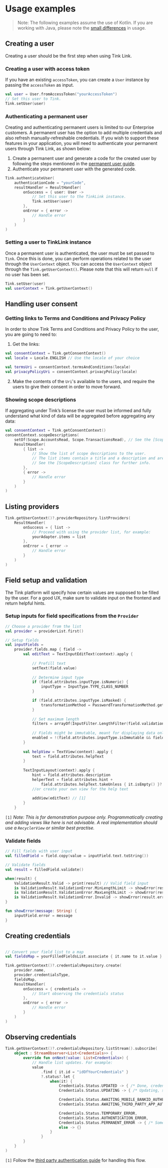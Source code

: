# Usage examples
> Note: The following examples assume the use of Kotlin. If you are working with Java, please note the [small differences](./JAVA_API.md) in usage.
## Creating a user

Creating a user should be the first step when using Tink Link.

### Creating a user with access token

If you have an existing `accessToken`, you can create a `User` instance by passing the `accessToken` as input.

```kotlin
val user = User.fromAccessToken("yourAccessToken")
// Set this user to Tink.
Tink.setUser(user)
```

### Authenticating a permanent user

Creating and authenticating permanent users is limited to our Enterprise customers. A permanent user has the option to add multiple credentials and also refresh manually-refreshable credentials. 
If you wish to support these features in your application, you will need to authenticate your permanent users through Tink Link, as shown below:

1. Create a permanent user and generate a code for the created user by following the steps mentioned in the [permanent user guide](https://docs.tink.com/resources/tutorials/permanent-users).
2. Authenticate your permanent user with the generated code.

```kotlin
Tink.authenticateUser(
    authenticationCode = "yourCode",
    resultHandler = ResultHandler(
        onSuccess = { user: User ->
            // Set this user to the TinkLink instance.
            Tink.setUser(user)
        },
        onError = { error ->
            // Handle error
        }
    )
)
```
### Setting a user to TinkLink instance

Once a permanent user is authenticated, the user must be set passed to `Tink`. Once this is done, you can perform operations related to the user through the `UserContext` object. 
You can access the `UserContext` object through the `Tink.getUserContext()`. Please note that this will return `null` if no user has been set.

```kotlin
Tink.setUser(user)
val userContext = Tink.getUserContext()
```

## Handling user consent

### Getting links to Terms and Conditions and Privacy Policy

In order to show Tink Terms and Conditions and Privacy Policy to the user, you are going to need to:

1. Get the links:

```kotlin
val consentContext = Tink.getConsentContext()
val locale = Locale.ENGLISH // Use the locale of your choice

val termsUri = consentContext.termsAndConditions(locale)
val privacyPolicyUri = consentContext.privacyPolicy(locale)
```

2. Make the contents of the `Uri`'s available to the users, and require the users to give their consent in order to move forward.

### Showing scope descriptions

If aggregating under Tink’s license the user must be informed and fully understand what kind of data will be aggregated before aggregating any data:

```kotlin
val consentContext = Tink.getConsentContext()
consentContext.scopeDescriptions(
    setOf(Scope.AccountsRead, Scope.TransactionsRead), // See the [Scope] class for more scopes
    ResultHandler(
        { list ->
            // Show the list of scope descriptions to the user.
            // The list items contain a title and a description and are of type [ScopeDescription]
            // See the [ScopeDescription] class for further info.
        },
        { error ->
            // Handle error
        }
    )
)
```

## Listing providers

```kotlin
Tink.getUserContext()?.providerRepository.listProviders(
    ResultHandler(
        onSuccess = { list ->
            // Proceed with using the provider list, for example:
            yourAdapter.items = list
        },
        onError = { error ->
            // Handle error
        }
    )
)
```

## Field setup and validation

The Tink platform will specify how certain values are supposed to be filled by the user. For a good UX, make sure to validate input on the frontend and return helpful hints.

### Setup inputs for field specifications from the `Provider`
```kotlin
// Choose a provider from the list
val provider = providerList.first()

// Setup fields
val inputFields = 
    provider.fields.map { field ->
        val editText = TextInputEditText(context).apply {
        
            // Prefill text
            setText(field.value)
            
            // Determine input type
            if (field.attributes.inputType.isNumeric) {
                inputType = InputType.TYPE_CLASS_NUMBER
            }

            if (field.attributes.inputType.isMasked) {
                transformationMethod = PasswordTransformationMethod.getInstance()
            }
            
            // Set maximum length
            filters = arrayOf(InputFilter.LengthFilter(field.validationRules.maxLength))
            
            // Fields might be immutable, meant for displaying data only
            enabled = !(field.attributes.inputType.isImmutable && field.value.isNotEmpty())
        }
        
        val helpView = TextView(context).apply {
            text = field.attributes.helpText
        }
        
        TextInputLayout(context).apply {
            hint = field.attributes.description
            helperText = field.attributes.hint +
                field.attributes.helpText.takeUnless { it.isEmpty() }?.let { "\n\n$it" }.orEmpty()
            //or create your own view for the help text
            
            addView(editText) // [1]
        }
    }
```
`[1]` _Note: This is for demonstration purpose only. Programmatically creating and adding views like here is not advisable. A real implementation should use a `RecyclerView` or similar best practise._

### Validate fields

```kotlin
// Fill fields with user input
val filledField = field.copy(value = inputField.text.toString())

// Validate fields
val result = filledField.validate()

when(result) {
    ValidationResult.Valid -> print(result) // Valid field input
    is ValidationResult.ValidationError.MinLengthLimit -> showError(result.errorMessage)
    is ValidationResult.ValidationError.MaxLengthLimit -> showError(result.errorMessage)
    is ValidationResult.ValidationError.Invalid -> showError(result.errorMessage)
}

fun showError(message: String) {
    inputField.error = message
}
```

## Creating credentials
```kotlin

// Convert your field list to a map
val fieldsMap = yourFilledFieldsList.associate { it.name to it.value }

Tink.getUserContext()?.credentialsRepository.create(
    provider.name,
    provider.credentialsType,
    fieldsMap,
    ResultHandler(
        onSuccess = { credentials ->
            // Start observing the credentials status
        },
        onError = { error ->
            // Handle error
        }
    )
)
```

## Observing credentials
```kotlin
Tink.getUserContext()?.credentialsRepository.listStream().subscribe(
    object : StreamObserver<List<Credentials>> {
        override fun onNext(value: List<Credentials>) {
            // Handle list updates. For example:
            value
                .find { it.id = "idOfYourCredentials" }
                ?.status?.let {
                    when(it) {
                        Credentials.Status.UPDATED -> { /* Done, credentials is added */ }
                        Credentials.Status.UPDATING -> { /* Updating, statusPayload will contain more info */ }

                        Credentials.Status.AWAITING_MOBILE_BANKID_AUTHENTICATION,
                        Credentials.Status.AWAITING_THIRD_PARTY_APP_AUTHENTICATION -> { /* [1] */ }

                        Credentials.Status.TEMPORARY_ERROR,
                        Credentials.Status.AUTHENTICATION_ERROR,
                        Credentials.Status.PERMANENT_ERROR -> { /* Something went wrong, handle error */ }
                        else -> {}
                    }
                }
        }
    }
)
```
`[1]` Follow the [third party authentication guide](/third-party-authentication.md) for handling this flow.



